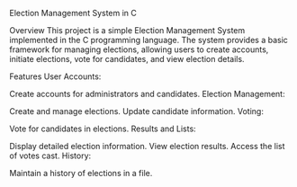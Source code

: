 Election Management System in C

Overview
This project is a simple Election Management System implemented in the C programming language. The system provides a basic framework for managing elections, allowing users to create accounts, initiate elections, vote for candidates, and view election details.

Features
User Accounts:

Create accounts for administrators and candidates.
Election Management:

Create and manage elections.
Update candidate information.
Voting:

Vote for candidates in elections.
Results and Lists:

Display detailed election information.
View election results.
Access the list of votes cast.
History:

Maintain a history of elections in a file.
